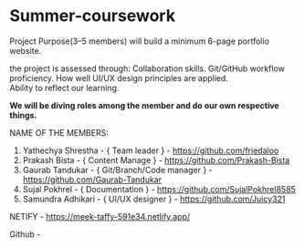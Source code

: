 # Summer-coursework
Project Purpose(3–5 members) will build a minimum 6-page portfolio website.  

the project is  assessed through:
    Collaboration skills.
    Git/GitHub workflow proficiency.
    How well UI/UX design principles are applied.  
    Ability to reflect our learning.

**We will be diving roles among the member and do our own respective things.**

NAME OF THE MEMBERS:
1. Yathechya Shrestha - { Team leader } - https://github.com/friedaloo
2. Prakash Bista -      { Content Manage } - https://github.com/Prakash-Bista
3. Gaurab Tandukar -    { Git/Branch/Code manager  } - https://github.com/Gaurab-Tandukar
4. Sujal Pokhrel -      { Documentation } - https://github.com/SujalPokhrel8585
5. Samundra Adhikari -  { UI/UX designer } - https://github.com/Juicy321


NETIFY - https://meek-taffy-591e34.netlify.app/

Github -

